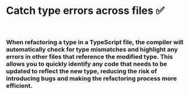 # Catch type errors across files ✅
&nbsp;

### When refactoring a type in a TypeScript file, the compiler will automatically check for type mismatches and highlight any errors in other files that reference the modified type. This allows you to quickly identify any code that needs to be updated to reflect the new type, reducing the risk of introducing bugs and making the refactoring process more efficient.

